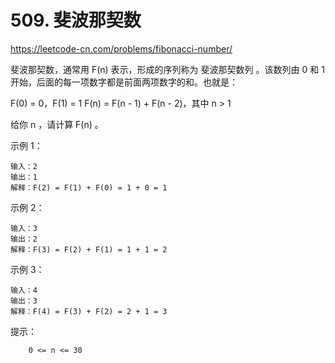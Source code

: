 # 509. 斐波那契数
https://leetcode-cn.com/problems/fibonacci-number/

斐波那契数，通常用 F(n) 表示，形成的序列称为 斐波那契数列 。该数列由 0 和 1 开始，后面的每一项数字都是前面两项数字的和。也就是：

F(0) = 0，F(1) = 1
F(n) = F(n - 1) + F(n - 2)，其中 n > 1

给你 n ，请计算 F(n) 。



示例 1：
```
输入：2
输出：1
解释：F(2) = F(1) + F(0) = 1 + 0 = 1
```

示例 2：
```
输入：3
输出：2
解释：F(3) = F(2) + F(1) = 1 + 1 = 2
```

示例 3：
```
输入：4
输出：3
解释：F(4) = F(3) + F(2) = 2 + 1 = 3
```


提示：
```
    0 <= n <= 30
```
